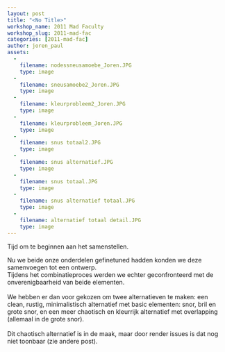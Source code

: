 ```yaml
---
layout: post
title: "<No Title>"
workshop_name: 2011 Mad Faculty
workshop_slug: 2011-mad-fac
categories: [2011-mad-fac]
author: joren_paul 
assets:
  -
    filename: nodessneusamoebe_Joren.JPG
    type: image
  -
    filename: sneusamoebe2_Joren.JPG
    type: image
  -
    filename: kleurprobleem2_Joren.JPG
    type: image
  -
    filename: kleurprobleem_Joren.JPG
    type: image
  -
    filename: snus totaal2.JPG
    type: image
  -
    filename: snus alternatief.JPG
    type: image
  -
    filename: snus totaal.JPG
    type: image
  -
    filename: snus alternatief totaal.JPG
    type: image
  -
    filename: alternatief totaal detail.JPG
    type: image
---
```

Tijd om te beginnen aan het samenstellen.<div>Nu we beide onze onderdelen gefinetuned hadden konden we deze samenvoegen tot een ontwerp.</div><div>Tijdens het combinatieproces werden we echter geconfronteerd met de onverenigbaarheid van beide elementen.</div><div><br /></div><div>We hebben er dan voor gekozen om twee alternatieven te maken: een clean, rustig, minimalistisch alternatief met basic elementen: snor, bril en grote snor, en een meer chaotisch en kleurrijk alternatief met overlapping (allemaal in de grote snor).</div><div><br /></div><div>Dit chaotisch alternatief is in de maak, maar door render issues is dat nog niet toonbaar (zie andere post).</div>
